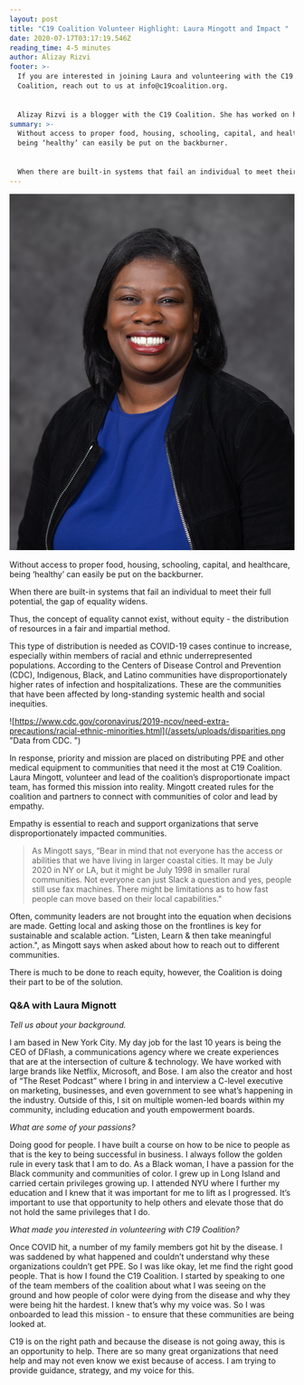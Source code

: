 ```yaml
---
layout: post
title: "C19 Coalition Volunteer Highlight: Laura Mingott and Impact "
date: 2020-07-17T03:17:19.546Z
reading_time: 4-5 minutes
author: Alizay Rizvi
footer: >-
  If you are interested in joining Laura and volunteering with the C19
  Coalition, reach out to us at info@c19coalition.org.


  Alizay Rizvi is a blogger with the C19 Coalition. She has worked on health equity programs, including at the American Heart Association, to increase diversity in the health and social justice sector and aid in finding solutions to lessen health disparities and inequities in the United States. As a young professional, she is passionate about educating and empowering her generation to become agents of change. You can find her on LinkedIn.
summary: >-
  Without access to proper food, housing, schooling, capital, and healthcare,
  being ‘healthy’ can easily be put on the backburner.


  When there are built-in systems that fail an individual to meet their full potential, the gap of equality widens.
---
```

![](/assets/uploads/lmignott2019-headshot-1.jpg)

Without access to proper food, housing, schooling, capital, and healthcare, being ‘healthy’ can easily be put on the backburner.

When there are built-in systems that fail an individual to meet their full potential, the gap of equality widens.

Thus, the concept of equality cannot exist, without equity - the distribution of resources in a fair and impartial method.

This type of distribution is needed as COVID-19 cases continue to increase, especially within members of racial and ethnic underrepresented populations. According to the Centers of Disease Control and Prevention (CDC), Indigenous, Black, and Latino communities have disproportionately higher rates of infection and hospitalizations. These are the communities that have been affected by long-standing systemic health and social inequities.

![https://www.cdc.gov/coronavirus/2019-ncov/need-extra-precautions/racial-ethnic-minorities.html](/assets/uploads/disparities.png "Data from CDC. ")

In response, priority and mission are placed on distributing PPE and other medical equipment to communities that need it the most at C19 Coalition. Laura Mingott, volunteer and lead of the coalition’s disproportionate impact team, has formed this mission into reality. Mingott created rules for the coalition and partners to connect with communities of color and lead by empathy.

Empathy is essential to reach and support organizations that serve disproportionately impacted communities.

> As Mingott says, “Bear in mind that not everyone has the access or abilities that we have living in larger coastal cities. It may be July 2020 in NY or LA, but it might be July 1998 in smaller rural communities. Not everyone can just Slack a question and yes, people still use fax machines. There might be limitations as to how fast people can move based on their local capabilities."

Often, community leaders are not brought into the equation when decisions are made. Getting local and asking those on the frontlines is key for sustainable and scalable action. “Listen, Learn & then take meaningful action.", as Mingott says when asked about how to reach out to different communities.

There is much to be done to reach equity, however, the Coalition is doing their part to be of the solution.

### Q&A with Laura Mignott

*Tell us about your background.*

I am based in New York City. My day job for the last 10 years is being the CEO of DFlash, a communications agency where we create experiences that are at the intersection of culture & technology. We have worked with large brands like Netflix, Microsoft, and Bose. I am also the creator and host of “The Reset Podcast” where I bring in and interview a C-level executive on marketing, businesses, and even government to see what’s happening in the industry. Outside of this, I sit on multiple women-led boards within my community, including education and youth empowerment boards.

*What are some of your passions?*

Doing good for people. I have built a course on how to be nice to people as that is the key to being successful in business. I always follow the golden rule in every task that I am to do. As a Black woman, I have a passion for the Black community and communities of color. I grew up in Long Island and carried certain privileges growing up. I attended NYU where I further my education and I knew that it was important for me to lift as I progressed. It’s important to use that opportunity to help others and elevate those that do not hold the same privileges that I do.

*What made you interested in volunteering with C19 Coalition?*

Once COVID hit, a number of my family members got hit by the disease. I was saddened by what happened and couldn’t understand why these organizations couldn’t get PPE. So I was like okay, let me find the right good people. That is how I found the C19 Coalition. I started by speaking to one of the team members of the coalition about what I was seeing on the ground and how people of color were dying from the disease and why they were being hit the hardest. I knew that’s why my voice was. So I was onboarded to lead this mission - to ensure that these communities are being looked at.

C19 is on the right path and because the disease is not going away, this is an opportunity to help. There are so many great organizations that need help and may not even know we exist because of access. I am trying to provide guidance, strategy, and my voice for this.